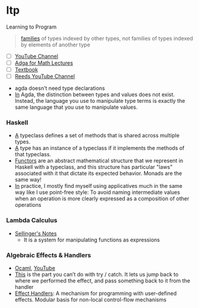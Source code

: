 # ltp
Learning to Program

> [families](https://www.cse.chalmers.se/~peterd/papers/DependentTypesAtWork.pdf) of types indexed by other types, not families of types indexed by elements of another type

- [ ] [YouTube Channel](https://www.youtube.com/watch?v=1vXdNNSmvJw&list=PLE-CSy3N6yEeYY5tx1u5IP3d_2xZOmpKO)
- [ ] [Adga for Math Lectures](https://www.mathstat.dal.ca/~selinger/agda-lectures/)
- [ ] [Textbook](https://plfa.github.io/20.07/Naturals/)
- [ ] [Reeds YouTube Channel](https://www.youtube.com/channel/UC8sjG717gknTmWIeTyGmUHw/videos)

- agda doesn't need type declarations
- [In](http://learnyouanagda.liamoc.net/pages/introduction.html#fnref1) Agda, the distinction between types and values does not exist. Instead, the language you use to manipulate type terms is exactly the same language that you use to manipulate values.

### Haskell
- [A](https://serokell.io/blog/haskell-typeclasses) typeclass defines a set of methods that is shared across multiple types.
- [A](https://serokell.io/blog/haskell-typeclasses) type has an instance of a typeclass if it implements the methods of that typeclass.
- [Functors](https://mmhaskell.com/monads/functors) are an abstract mathematical structure that we represent in Haskell with a typeclass, and this structure has particular "laws" associated with it that dictate its expected behavior. Monads are the same way!
- [In](https://stackoverflow.com/questions/7103864/what-are-practical-uses-of-applicative-style) practice, I mostly find myself using applicatives much in the same way like I use point-free style: To avoid naming intermediate values when an operation is more clearly expressed as a composition of other operations

### Lambda Calculus
- [Sellinger's Notes](https://arxiv.org/pdf/0804.3434.pdf)
  - It is a system for manipulating functions as expressions   

### Algebraic Effects & Handlers
- [Ocaml](https://github.com/ocamllabs/ocaml-effects-tutorial), [YouTube](https://www.youtube.com/watch?v=plFFZcqBOyk)
- [This](https://overreacted.io/algebraic-effects-for-the-rest-of-us/) is the part you can’t do with try / catch. It lets us jump back to where we performed the effect, and pass something back to it from the handler
- [Effect Handlers](https://youtu.be/VEhkhxoGJSk?t=318): A mechanism for programming with user-defined effects. Modular basis for non-local control-flow mechanisms
